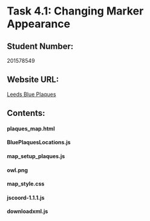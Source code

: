 
# Task 4.1: Changing Marker Appearance

## Student Number: 
201578549

## Website URL: 
[Leeds Blue Plaques](http://web40@dialogplus.leeds.ac.uk/geog5870/web40/Portfolio%20Submission/Task%204.1/multipleMarkers.html)

## Contents: 

#### plaques_map.html 
#### BluePlaquesLocations.js
#### map_setup_plaques.js
#### owl.png
#### map_style.css
#### jscoord-1.1.1.js
#### downloadxml.js


